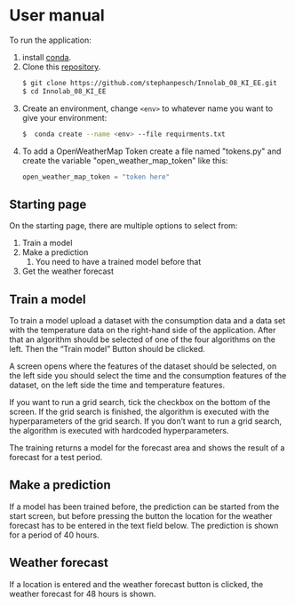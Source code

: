 # User manual
To run the application:
1. install [conda](https://conda.io/projects/conda/en/latest/user-guide/install/index.html).
2. Clone this [repository](https://github.com/stephanpesch/Innolab_08_KI_EE).
   ```bash
   $ git clone https://github.com/stephanpesch/Innolab_08_KI_EE.git
   $ cd Innolab_08_KI_EE
   ```
3. Create an environment, change `<env>` to whatever name you want to give your environment:
   ```bash
   $  conda create --name <env> --file requirments.txt
   ```
4. To add a OpenWeatherMap Token create a file named "tokens.py" and create the variable "open_weather_map_token" like this:
   ```python
   open_weather_map_token = "token here"
   ```

## Starting page
On the starting page, there are multiple options to select from:

1. Train a model
2. Make a prediction
   1. You need to have a trained model before that
3. Get the weather forecast

## Train a model
To train a model upload a dataset with the consumption data and a data set with the temperature data on the right-hand side of the application.
After that an algorithm should be selected of one of the four algorithms on the left.
Then the “Train model” Button should be clicked.

A screen opens where the features of the dataset should be selected, on the left side you should select the time and the consumption features of the dataset, on the left side the time and temperature features.

If you want to run a grid search, tick the checkbox on the bottom of the screen. If the grid search is finished, the algorithm is executed with the hyperparameters of the grid search.
If you don’t want to run a grid search, the algorithm is executed with hardcoded hyperparameters.

The training returns a model for the forecast area and shows the result of a forecast for a test period.

## Make a prediction
If a model has been trained before, the prediction can be started from the start screen, but before pressing the button the location for the weather forecast has to be entered in the text field below.
The prediction is shown for a period of 40 hours.
## Weather forecast
If a location is entered and the weather forecast button is clicked, the weather forecast for 48 hours is shown.